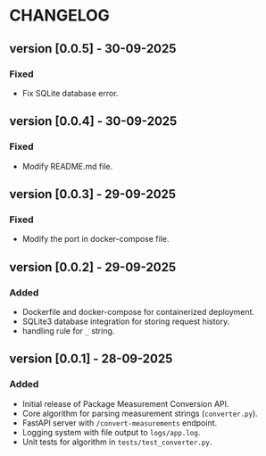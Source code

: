 # CHANGELOG

## version [0.0.5] - 30-09-2025
### Fixed 
- Fix SQLite database error.



## version [0.0.4] - 30-09-2025
### Fixed 
- Modify README.md file.



## version [0.0.3] - 29-09-2025
### Fixed 
- Modify the port in docker-compose file.



## version [0.0.2] - 29-09-2025
### Added 
- Dockerfile and docker-compose for containerized deployment.
- SQLite3 database integration for storing request history.
- handling rule for `_` string.



## version [0.0.1] - 28-09-2025
### Added
- Initial release of Package Measurement Conversion API.
- Core algorithm for parsing measurement strings (`converter.py`).
- FastAPI server with `/convert-measurements` endpoint.
- Logging system with file output to `logs/app.log`.
- Unit tests for algorithm in `tests/test_converter.py`.

